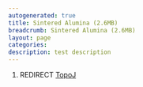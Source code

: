 ```yaml
---
autogenerated: true
title: Sintered Alumina (2.6MB)
breadcrumb: Sintered Alumina (2.6MB)
layout: page
categories: 
description: test description
---
```


1.  REDIRECT [TopoJ](TopoJ )
